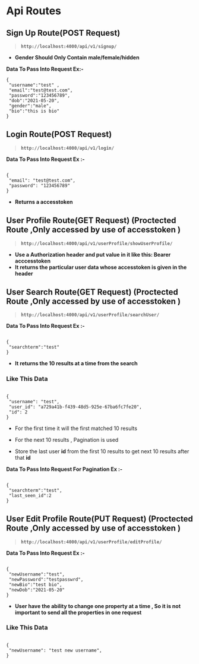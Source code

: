 # Api Routes

## Sign Up Route(POST Request)

> **`http://localhost:4000/api/v1/signup/`**

- **Gender Should Only Contain male/female/hidden**

**Data To Pass Into Request
Ex:-**

    {
     "username":"test" ,
     "email":"test@test.com",
     "password":"123456789",
     "dob":"2021-05-20",
     "gender":"male",
     "bio":"this is bio"
    }

## Login Route(POST Request)

> **`http://localhost:4000/api/v1/login/`**

**Data To Pass Into Request
Ex :-**

```

{
 "email": "test@test.com",
 "password": "123456789"
}

```

>

- **Returns a accesstoken**

## User Profile Route(GET Request) (Proctected Route ,Only accessed by use of accesstoken )

> **`http://localhost:4000/api/v1/userProfile/showUserProfile/`**

- **Use a Authorization header and put value in it like this: Bearer
  acccesstoken**
- **It returns the particular user data whose accesstoken is given in the
  header**

## User Search Route(GET Request) (Proctected Route ,Only accessed by use of accesstoken )

> **`http://localhost:4000/api/v1/userProfile/searchUser/`**

**Data To Pass Into Request
Ex :-**

```

{
 "searchterm":"test"
}

```

- **It returns the 10 results at a time from the search**

### **Like This Data**

```

{
 "username": "test",
 "user_id": "a729a41b-f439-48d5-925e-67ba6fc7fe20",
 "id": 2
}

```

- For the first time it will the first matched 10 results

- For the next 10 results , Pagination is used

- Store the last user **id** from the first 10 results to get next 10 results after that **id**

**Data To Pass Into Request For Pagination
Ex :-**

```

{
 "searchterm":"test",
 "last_seen_id":2
}

```

## User Edit Profile Route(PUT Request) (Proctected Route ,Only accessed by use of accesstoken )

> **`http://localhost:4000/api/v1/userProfile/editProfile/`**

**Data To Pass Into Request
Ex :-**

```

{
 "newUsername":"test",
 "newPassword":"testpasswrd",
 "newBio":"test bio",
 "newDob":"2021-05-20"
}

```

- **User have the ability to change one property at a time , So it is not important to send all the properties in one request**

### **Like This Data**

```

{
 "newUsername": "test new username",
}

```
